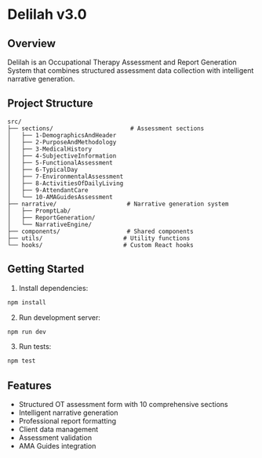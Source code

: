 # Delilah v3.0

## Overview
Delilah is an Occupational Therapy Assessment and Report Generation System that combines structured assessment data collection with intelligent narrative generation.

## Project Structure

```
src/
├── sections/                      # Assessment sections
│   ├── 1-DemographicsAndHeader
│   ├── 2-PurposeAndMethodology
│   ├── 3-MedicalHistory
│   ├── 4-SubjectiveInformation
│   ├── 5-FunctionalAssessment
│   ├── 6-TypicalDay
│   ├── 7-EnvironmentalAssessment
│   ├── 8-ActivitiesOfDailyLiving
│   ├── 9-AttendantCare
│   └── 10-AMAGuidesAssessment
├── narrative/                    # Narrative generation system
│   ├── PromptLab/
│   ├── ReportGeneration/
│   └── NarrativeEngine/
├── components/                   # Shared components
├── utils/                       # Utility functions
└── hooks/                       # Custom React hooks
```

## Getting Started

1. Install dependencies:
```bash
npm install
```

2. Run development server:
```bash
npm run dev
```

3. Run tests:
```bash
npm test
```

## Features

- Structured OT assessment form with 10 comprehensive sections
- Intelligent narrative generation
- Professional report formatting
- Client data management
- Assessment validation
- AMA Guides integration